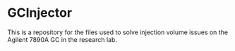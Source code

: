 # GCInjector

This is a repository for the files used to solve injection volume issues on the Agilent 7890A GC in the research lab.
